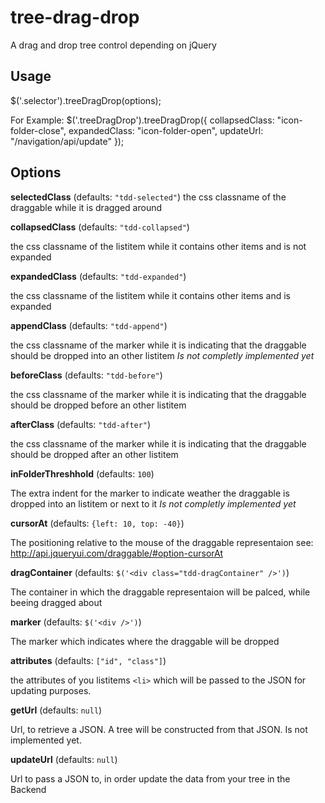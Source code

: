 tree-drag-drop
==============

A drag and drop tree control depending on jQuery

Usage
-----

$('.selector').treeDragDrop(options); 


For Example:
$('.treeDragDrop').treeDragDrop({
	collapsedClass: "icon-folder-close", 
	expandedClass: "icon-folder-open", 
	updateUrl: "/navigation/api/update"
}); 


Options
-------


**selectedClass** (defaults: `"tdd-selected"`)
the css classname of the draggable while it is dragged around


**collapsedClass** (defaults: `"tdd-collapsed"`)

the css classname of the listitem while it contains other items and is not expanded


**expandedClass** (defaults: `"tdd-expanded"`)

the css classname of the listitem while it contains other items and is expanded


**appendClass** (defaults: `"tdd-append"`)

the css classname of the marker while it is indicating that the draggable should be dropped into an other listitem
*Is not completly  implemented yet*


**beforeClass** (defaults: `"tdd-before"`)

the css classname of the marker while it is indicating that the draggable should be dropped before an other listitem


**afterClass** (defaults: `"tdd-after"`)

the css classname of the marker while it is indicating that the draggable should be dropped after an other listitem


**inFolderThreshhold** (defaults: `100`)

The extra indent for the marker to indicate weather the draggable is dropped into an listitem or next to it
*Is not completly implemented yet*


**cursorAt** (defaults: `{left: 10, top: -40}`)

The positioning relative to the mouse of the draggable representaion see: http://api.jqueryui.com/draggable/#option-cursorAt


**dragContainer** (defaults: `$('<div class="tdd-dragContainer" />')`)

The container in which the draggable representaion will be palced, while beeing dragged about


**marker** (defaults: `$('<div />')`)

The marker which indicates where the draggable will be dropped


**attributes** (defaults: `["id", "class"]`)

the attributes of you listitems `<li>` which will be passed to the JSON for updating purposes.


**getUrl** (defaults: `null`)

Url, to retrieve a JSON. A tree will be constructed from that JSON. Is not implemented yet.


**updateUrl** (defaults: `null`)

Url to pass a JSON to, in order update the data from your tree in the Backend